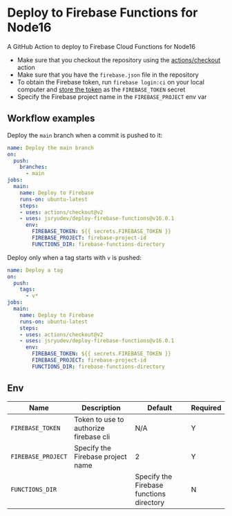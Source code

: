 # Deploy to Firebase Functions for Node16

A GitHub Action to deploy to Firebase Cloud Functions for Node16

- Make sure that you checkout the repository using the [actions/checkout](https://github.com/actions/checkout) action
- Make sure that you have the `firebase.json` file in the repository
- To obtain the Firebase token, run `firebase login:ci` on your local computer and [store the token](https://docs.github.com/en/actions/reference/encrypted-secrets#creating-encrypted-secrets-for-a-repository) as the `FIREBASE_TOKEN` secret
- Specify the Firebase project name in the `FIREBASE_PROJECT` env var

## Workflow examples

Deploy the `main` branch when a commit is pushed to it:

```yml
name: Deploy the main branch
on:
  push:
    branches:
      - main
jobs:
  main:
    name: Deploy to Firebase
    runs-on: ubuntu-latest
    steps:
    - uses: actions/checkout@v2
    - uses: jsryudev/deploy-firebase-functions@v16.0.1
      env:
        FIREBASE_TOKEN: ${{ secrets.FIREBASE_TOKEN }}
        FIREBASE_PROJECT: firebase-project-id
        FUNCTIONS_DIR: firebase-functions-directory
```

Deploy only when a tag starts with `v` is pushed:

```yml
name: Deploy a tag
on:
  push:
    tags:
      - v*
jobs:
  main:
    name: Deploy to Firebase
    runs-on: ubuntu-latest
    steps:
    - uses: actions/checkout@v2
    - uses: jsryudev/deploy-firebase-functions@v16.0.1
      env:
        FIREBASE_TOKEN: ${{ secrets.FIREBASE_TOKEN }}
        FIREBASE_PROJECT: firebase-project-id
        FUNCTIONS_DIR: firebase-functions-directory
```

## Env

| Name | Description | Default | Required |
| - | - | - | - |
| `FIREBASE_TOKEN` | Token to use to authorize firebase cli | N/A | Y |
| `FIREBASE_PROJECT` | Specify the Firebase project name | 2 | Y |
| `FUNCTIONS_DIR` |  | Specify the Firebase functions directory | N |
